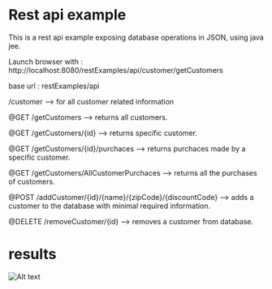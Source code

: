 # Rest api example

This is a rest api example exposing database operations in JSON, using java jee.

Launch browser with : http://localhost:8080/restExamples/api/customer/getCustomers

base url : restExamples/api

/customer --> for all customer related information

@GET /getCustomers  -->  returns all customers.

@GET /getCustomers/{id} --> returns specific customer.

@GET /getCustomers/{id}/purchaces --> returns purchaces made by a specific customer.

@GET /getCustomers/AllCustomerPurchaces --> returns all the purchases of customers.

@POST /addCustomer/{id}/{name}/{zipCode}/{discountCode} --> adds a customer to the database with minimal required information.

@DELETE /removeCustomer/{id}  --> removes a customer from database.

# results

![Alt text](https://imgur.com/a/sheVRZp "getCustomers")
